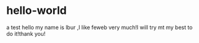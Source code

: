 # hello-world
a test
hello my name is lbur ,I like feweb very much!I will try mt my best to do it!thank you! 
